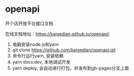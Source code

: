 # openapi
开个店开放平台接口文档

在线文档地址：https://kaigedian.github.io/openapi/

1. 电脑安装node.js和yarn
2. git clone https://github.com/kaigedian/openapi.git
3. 命令行运行yarn, 安装依赖
4. yarn docs:dev, 本地调试开发
5. yarn deploy, 会自动进行打包，并发布到gh-pages分支上面
